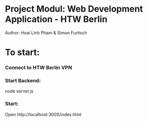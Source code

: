 # Project Modul: Web Development Application - HTW Berlin
Author: Hoai Linh Pham & Simon Furitsch

# To start:
### Connect to HTW Berlin VPN
### Start Backend:
node server.js
### Start:
Open http://localhost:3000/index.html

